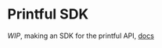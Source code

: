 # Printful SDK

*WIP*, making an SDK for the printful API, [docs](https://developers.printful.com/docs/)